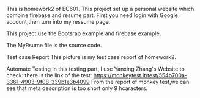 This is homework2 of EC601.
This project set up a personal website which combine firebase and resume part.
First you need login with Google account,then turn into my ressume page.

This project use the Bootsrap example and firebase example.

The MyRsume file is the source code.

Test case Report
This picture is my test case report of homework2.

Automate Testing
In this testing part, I use  Yanxing Zhang's Website to check:
there is the link of the test:
https://monkeytest.it/test/554b700a-3361-4903-9f08-339b1e3b4099
From the report of monkey test,we can see that meta description is too short only 9 hcaracters.
